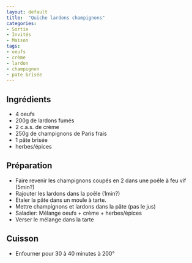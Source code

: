 ```yaml
---
layout: default
title:  "Quiche lardons champignons"
categories:
- Sortie
- Invités
- Maison
tags:
- oeufs
- crème
- lardon
- champignon
- pate brisée
---
```

## Ingrédients
- 4 oeufs
- 200g de lardons fumés
- 2 c.a.s. de crème
- 250g de champignons de Paris frais
- 1 pâte brisée
- herbes/épices

## Préparation
- Faire revenir les champignons coupés en 2 dans une poêle à feu vif (5min?)
- Rajouter les lardons dans la poêle (1min?)
- Etaler la pâte dans un moule à tarte.
- Mettre champignons et lardons dans la pâte (pas le jus)
- Saladier: Mélange oeufs + crème + herbes/épices
- Verser le mélange dans la tarte

## Cuisson
- Enfourner pour 30 à 40 minutes à 200°
